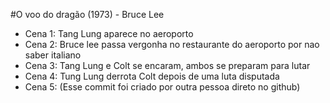#O voo do dragão (1973) - Bruce Lee
- Cena 1: Tang Lung aparece no aeroporto
- Cena 2: Bruce lee passa vergonha no restaurante do aeroporto por nao saber italiano
- Cena 3: Tang Lung e Colt se encaram, ambos se preparam para lutar
- Cena 4: Tung Lung derrota Colt depois de uma luta disputada
- Cena 5: (Esse commit foi criado por outra pessoa direto no github)
